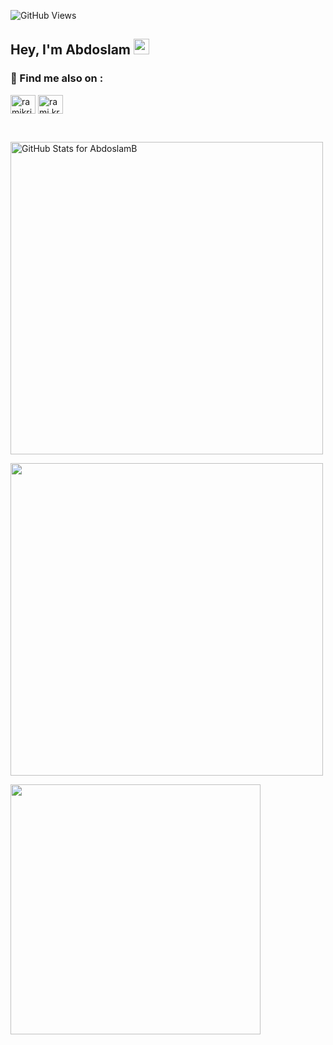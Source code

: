 
![GitHub Views](https://komarev.com/ghpvc/?username=AbdoslamB&color=2f96c0)

## Hey, I'm Abdoslam <img src="https://media.giphy.com/media/hvRJCLFzcasrR4ia7z/giphy.gif" width="25">

###  🔗  Find me also on :
<!--START_SECTION:Find me also on-->
<p align="left">
<a href="https://www.linkedin.com/in/abdoslambaabbad/" target="blank"><img align="center" src="https://raw.githubusercontent.com/rahuldkjain/github-profile-readme-generator/master/src/images/icons/Social/linked-in-alt.svg" alt="ramikrispin" height="30" width="40" /></a>
<a href="https://www.instagram.com/abdoslambaabbad/" target="blank"><img align="center" src="https://raw.githubusercontent.com/rahuldkjain/github-profile-readme-generator/master/src/images/icons/Social/instagram.svg" alt="rami.krispin" height="30" width="40" /></a>
<!--END_SECTION:Find me also on-->
  
&nbsp;
  
<!-- START_SECTION:github-readme-streak-stats-themes -->
<p align="left">
<img src="https://github-readme-stats.vercel.app/api?username=AbdoslamB&show_icons=true&include_all_commits=true&count_private=true&theme=blue-green&layout=compact&background=00000000" alt="GitHub Stats for AbdoslamB" width="500">
</p>

<p align="left">
<img src="https://github-readme-streak-stats.herokuapp.com?user=AbdoslamB&theme=blue-green&background=00000000" width="500">
</p>

<p align="left">
<img src="https://github-readme-stats.vercel.app/api/top-langs/?username=abdoslamB&theme=blue-green&layout=compact&background=00000000&hide_border=true" width="400">
</p>
<!--END_SECTION:github-readme-streak-stats-themes-->
